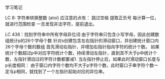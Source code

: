 学习笔记

LC 8: 字符串转换整数 (atoi) 
应注意的点有：
跳过空格
提取正负号
每计算一位，就进行范围检查
一旦发现非法字符，提前退出。

LC 438：找到字符串中所有字母异位词
由于字符串只包含小写字母，因此创建数组统计p的26个字母个数
针对s创建包含左右指针的滑动窗口，并创建统计窗口内26个字母个数的数组
首先滑动右指针，并增加右指针指向字符的统计个数。
如果统计个数超过p中对应字符统计个数，持续滑动左指针，直到其不大于p中统计个数，左指针滑动过的字符计数都要减1.
当左指针停止后，如果此时滑动窗口长度与p长度相同：
由于窗口内字符个数均不大于p字符个数，此时窗口子串字符个数一定与p相同，就找到了一个左指针起始对应的异位串。

